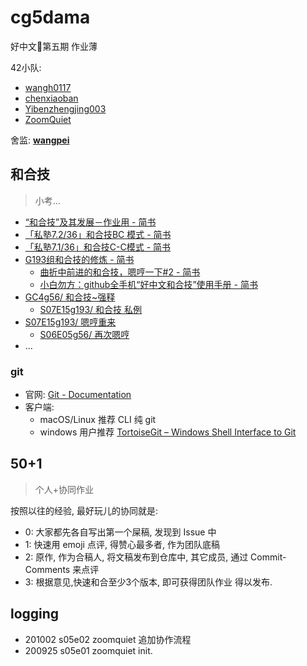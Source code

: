 # cg5dama
好中文🍏第五期 作业薄

42小队:

- [wangh0117](https://github.com/wangh0117)
- [chenxiaoban](https://github.com/chenxiaoban)
- [Yibenzhengjing003](https://github.com/Yibenzhengjing003)
- [ZoomQuiet](https://github.com/ZoomQuiet)

舍监: **[wangpei](https://github.com/baibanbao)**


## 和合技
> 小考...

- [“和合技”及其发展－作业用 - 简书](https://www.jianshu.com/p/389403927fa7)
- [「私塾7.2/36」和合技BC 模式 - 简书](https://www.jianshu.com/p/ba524d020a06)
- [「私塾7.1/36」和合技C-C模式 - 简书](https://www.jianshu.com/p/d90f5df63e18)
- [G193组和合技的修炼 - 简书](https://www.jianshu.com/p/ba46b38cc36e)
    + [曲折中前进的和合技，嗯哼一下#2 - 简书](https://www.jianshu.com/p/a991d59c218e)
    + [小白勿方：github全手机“好中文和合技”使用手册 - 简书](https://www.jianshu.com/p/63be2a0ced78)
- [GC4g56/ 和合技~强释](https://blog.zoomquiet.io/170211-GC4g56-define-mergging.html)
    + [S07E15g193/ 和合技 私例](https://blog.zoomquiet.io/170314-S07E15g193-examples.html)
- [S07E15g193/ 嗯哼重来](https://blog.zoomquiet.io/170314-S07E15g193-re-hummm.html)
    + [S06E05g56/ 再次嗯哼](https://blog.zoomquiet.io/170305-S06E05g56-re-humm.html)
- ...

### git 

- 官网: [Git - Documentation](https://git-scm.com/doc)
- 客户端:
    + macOS/Linux 推荐 CLI 纯 git
    + windows 用户推荐 [TortoiseGit – Windows Shell Interface to Git](https://tortoisegit.org/)

## 50+1
> 个人+协同作业

按照以往的经验, 最好玩儿的协同就是:

- 0: 大家都先各自写出第一个屎稿, 发现到 Issue 中
- 1: 快速用 emoji 点评, 得赞心最多者, 作为团队底稿
- 2: 原作, 作为合稿人, 将文稿发布到仓库中, 其它成员, 通过 Commit-Comments 来点评
- 3: 根据意见,快速和合至少3个版本, 即可获得团队作业
得以发布.


## logging

- 201002 s05e02 zoomquiet 追加协作流程
- 200925 s05e01 zoomquiet init.